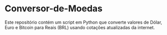 # Conversor-de-Moedas
Este repositório contém um script em Python que converte valores de Dólar, Euro e Bitcoin para Reais (BRL) usando cotações atualizadas da internet.
